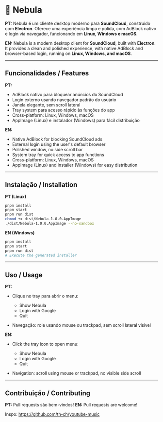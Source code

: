 

# 📌 Nebula

**PT:** Nebula é um cliente desktop moderno para **SoundCloud**, construído com **Electron**.
Oferece uma experiência limpa e polida, com AdBlock nativo e login via navegador, funcionando em **Linux, Windows e macOS**.

**EN:** Nebula is a modern desktop client for **SoundCloud**, built with **Electron**.
It provides a clean and polished experience, with native AdBlock and browser-based login, running on **Linux, Windows, and macOS**.

---

## Funcionalidades / Features

**PT:**

* AdBlock nativo para bloquear anúncios do SoundCloud
* Login externo usando navegador padrão do usuário
* Janela elegante, sem scroll lateral
* Tray system para acesso rápido às funções do app
* Cross-platform: Linux, Windows, macOS
* AppImage (Linux) e instalador (Windows) para fácil distribuição

**EN:**

* Native AdBlock for blocking SoundCloud ads
* External login using the user's default browser
* Polished window, no side scroll bar
* System tray for quick access to app functions
* Cross-platform: Linux, Windows, macOS
* AppImage (Linux) and installer (Windows) for easy distribution

---

## Instalação / Installation

**PT (Linux)**

```bash
pnpm install
pnpm start
pnpm run dist
chmod +x dist/Nebula-1.0.0.AppImage
./dist/Nebula-1.0.0.AppImage --no-sandbox
```

**EN (Windows)**

```bash
pnpm install
pnpm start
pnpm run dist
# Execute the generated installer
```

---

## Uso / Usage

**PT:**

* Clique no tray para abrir o menu:

  * Show Nebula
  * Login with Google
  * Quit
* Navegação: role usando mouse ou trackpad, sem scroll lateral visível

**EN:**

* Click the tray icon to open menu:

  * Show Nebula
  * Login with Google
  * Quit
* Navigation: scroll using mouse or trackpad, no visible side scroll

---

## Contribuição / Contributing

**PT:** Pull requests são bem-vindos!
**EN:** Pull requests are welcome!




Inspo: https://github.com/th-ch/youtube-music
